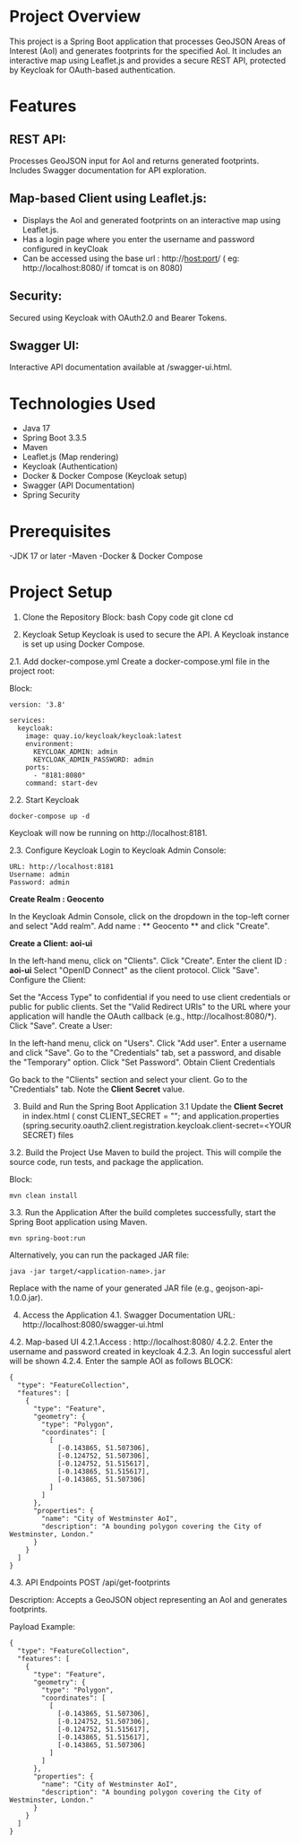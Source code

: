 
# Project Overview
This project is a Spring Boot application that processes GeoJSON Areas of Interest (AoI) and generates footprints for the specified AoI. It includes an interactive map using Leaflet.js and provides a secure REST API, protected by Keycloak for OAuth-based authentication.

# Features

## REST API:
Processes GeoJSON input for AoI and returns generated footprints.
Includes Swagger documentation for API exploration.

## Map-based Client using Leaflet.js:
- Displays the AoI and generated footprints on an interactive map using Leaflet.js.
- Has a login page where you enter the username and password configured in keyCloak
- Can be accessed using the base url : http://<host:port>/ ( eg: http://localhost:8080/ if tomcat is on 8080)

## Security:

Secured using Keycloak with OAuth2.0 and Bearer Tokens.

## Swagger UI:

Interactive API documentation available at /swagger-ui.html.

# Technologies Used
- Java 17
- Spring Boot 3.3.5
- Maven
- Leaflet.js (Map rendering)
- Keycloak (Authentication)
- Docker & Docker Compose (Keycloak setup)
- Swagger (API Documentation)
- Spring Security

# Prerequisites
-JDK 17 or later
-Maven
-Docker & Docker Compose

# Project Setup
1. Clone the Repository
Block:
bash
Copy code
git clone <repository-url>
cd <project-directory>

2. Keycloak Setup
Keycloak is used to secure the API. A Keycloak instance is set up using Docker Compose.

2.1. Add docker-compose.yml
Create a docker-compose.yml file in the project root:

Block:
```
version: '3.8'

services:
  keycloak:
    image: quay.io/keycloak/keycloak:latest
    environment:
      KEYCLOAK_ADMIN: admin
      KEYCLOAK_ADMIN_PASSWORD: admin
    ports:
      - "8181:8080"
    command: start-dev
```
2.2. Start Keycloak
```
docker-compose up -d
```
Keycloak will now be running on http://localhost:8181.

2.3. Configure Keycloak
Login to Keycloak Admin Console:
```
URL: http://localhost:8181
Username: admin
Password: admin
```
**Create Realm : Geocento**

In the Keycloak Admin Console, click on the dropdown in the top-left corner and select "Add realm".
Add name : ** Geocento ** and click "Create".

**Create a Client: aoi-ui**

In the left-hand menu, click on "Clients".
Click "Create".
Enter the client ID : **aoi-ui**
Select "OpenID Connect" as the client protocol.
Click "Save".
Configure the Client:

Set the "Access Type" to confidential if you need to use client credentials or public for public clients.
Set the "Valid Redirect URIs" to the URL where your application will handle the OAuth callback (e.g., http://localhost:8080/*).
Click "Save".
Create a User:

In the left-hand menu, click on "Users".
Click "Add user".
Enter a username and click "Save".
Go to the "Credentials" tab, set a password, and disable the "Temporary" option.
Click "Set Password".
Obtain Client Credentials

Go back to the "Clients" section and select your client.
Go to the "Credentials" tab.
Note the **Client Secret** value.


3. Build and Run the Spring Boot Application
3.1 Update the **Client Secret** in index.html ( const CLIENT_SECRET = "<YOUR SECRET>"; and application.properties (spring.security.oauth2.client.registration.keycloak.client-secret=<YOUR SECRET) files

3.2. Build the Project
Use Maven to build the project. This will compile the source code, run tests, and package the application.

Block:
```
mvn clean install
```

3.3. Run the Application
After the build completes successfully, start the Spring Boot application using Maven.
```
mvn spring-boot:run
```
Alternatively, you can run the packaged JAR file:

```
java -jar target/<application-name>.jar
```
Replace <application-name> with the name of your generated JAR file (e.g., geojson-api-1.0.0.jar).

4. Access the Application
4.1. Swagger Documentation
URL: http://localhost:8080/swagger-ui.html

4.2. Map-based UI
4.2.1.Access : http://localhost:8080/
4.2.2. Enter the username and password created in keycloak
4.2.3. An login successful alert will be shown
4.2.4. Enter the sample AOI as follows
BLOCK:

```
{
  "type": "FeatureCollection",
  "features": [
    {
      "type": "Feature",
      "geometry": {
        "type": "Polygon",
        "coordinates": [
          [
            [-0.143865, 51.507306],
            [-0.124752, 51.507306],
            [-0.124752, 51.515617],
            [-0.143865, 51.515617],
            [-0.143865, 51.507306]
          ]
        ]
      },
      "properties": {
        "name": "City of Westminster AoI",
        "description": "A bounding polygon covering the City of Westminster, London."
      }
    }
  ]
}
```
4.3. API Endpoints
POST /api/get-footprints

Description: Accepts a GeoJSON object representing an AoI and generates footprints.

Payload Example:
```
{
  "type": "FeatureCollection",
  "features": [
    {
      "type": "Feature",
      "geometry": {
        "type": "Polygon",
        "coordinates": [
          [
            [-0.143865, 51.507306],
            [-0.124752, 51.507306],
            [-0.124752, 51.515617],
            [-0.143865, 51.515617],
            [-0.143865, 51.507306]
          ]
        ]
      },
      "properties": {
        "name": "City of Westminster AoI",
        "description": "A bounding polygon covering the City of Westminster, London."
      }
    }
  ]
}
```

